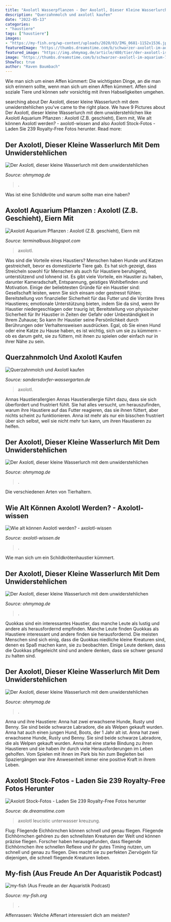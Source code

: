 ```yaml
---
title: "Axolotl Wasserpflanzen - Der Axolotl, Dieser Kleine Wasserlurch Mit Dem Unwiderstehlichen"
description: "Querzahnmolch und axolotl kaufen"
date: "2022-05-13"
categories:
- "haustiere"
tags: ["haustiere"]
images:
- "https://my-fish.org/wp-content/uploads/2020/03/IMG_0681-1152x1536.jpeg"
featuredImage: "https://thumbs.dreamstime.com/b/schwarzer-axolotl-im-aquarium-70720830.jpg"
featured_image: "https://img.ohmymag.de/article/480/tier/der-axolotl-ist-an-seinen-farnartigen-kiemen-leicht-erkennbar_8c0fe024130c0aac1429ded1e7d9fb44bdf0522f.jpg"
image: "https://thumbs.dreamstime.com/b/schwarzer-axolotl-im-aquarium-70720830.jpg"
ShowToc: true
author: "Raven Baumbach"
---
```



Wie man sich um einen Affen kümmert: Die wichtigsten Dinge, an die man sich erinnern sollte, wenn man sich um einen Affen kümmert.
Affen sind soziale Tiere und können sehr vorsichtig mit ihren Habseligkeiten umgehen.

	

		
searching about Der Axolotl, dieser kleine Wasserlurch mit dem unwiderstehlichen you've came to the right place. We have 9 Pictures about Der Axolotl, dieser kleine Wasserlurch mit dem unwiderstehlichen like Axolotl Aquarium Pflanzen : Axolotl (Z.B. geschieht), Eiern mit, Wie alt können Axolotl werden? - axolotl-wissen and also Axolotl Stock-Fotos - Laden Sie 239 Royalty-Free Fotos herunter. Read more:
		
    
## Der Axolotl, Dieser Kleine Wasserlurch Mit Dem Unwiderstehlichen

<img loading=lazy src="https://img.ohmymag.de/article/480/tier/ein-leuzistischer-axolotl_cd6e2034148a05b6cab04db1cf53fba4547c5aaf.jpg" onerror="this.onerror=null;this.src='https://tse4.mm.bing.net/th?id=OIP.g8wtcJVdwXLOd3hh1UCOfgHaHm&amp;pid=15.1';" alt="Der Axolotl, dieser kleine Wasserlurch mit dem unwiderstehlichen">

_Source: ohmymag.de_

>. 

	

Was ist eine Schildkröte und warum sollte man eine haben?

    
## Axolotl Aquarium Pflanzen : Axolotl (Z.B. Geschieht), Eiern Mit

<img loading=lazy src="https://lh5.googleusercontent.com/proxy/B6FTW7cQAz5S85IH8njQlSikZb3xruhYqUr2M7MEjv5nKXXMtb4okvtBU-g4AtQfWb2h7udd-vEFS3z1GMSxKt9c71WDoC0zKVmMCNBmo-POmMdzrpKXgBjliZbMx9t2JlYYGiA=w1200-h630-p-k-no-nu" onerror="this.onerror=null;this.src='https://tse1.mm.bing.net/th?id=OIP.U1nPVf4pTtJpeecjMdsqcQHaGW&amp;pid=15.1';" alt="Axolotl Aquarium Pflanzen : Axolotl (Z.B. geschieht), Eiern mit">

_Source: terminalbuus.blogspot.com_

>axolotl. 

	

Was sind die Vorteile eines Haustiers?
Menschen haben Hunde und Katzen gestreichelt, bevor es domestizierte Tiere gab. Es hat sich gezeigt, dass Streicheln sowohl für Menschen als auch für Haustiere beruhigend, unterstützend und lohnend ist. Es gibt viele Vorteile, ein Haustier zu haben, darunter Kameradschaft, Entspannung, geistiges Wohlbefinden und Motivation. Einige der beliebtesten Gründe für ein Haustier sind: Gesellschaft leisten, wenn Sie sich einsam oder gestresst fühlen; Bereitstellung von finanzieller Sicherheit für das Futter und die Vorräte Ihres Haustieres; emotionale Unterstützung bieten, indem Sie da sind, wenn Ihr Haustier niedergeschlagen oder traurig ist; Bereitstellung von physischer Sicherheit für Ihr Haustier in Zeiten der Gefahr oder Unbeständigkeit in Ihrem Zuhause; So kann Ihr Haustier seine Persönlichkeit durch Berührungen oder Verhaltensweisen ausdrücken. Egal, ob Sie einen Hund oder eine Katze zu Hause haben, es ist wichtig, sich um sie zu kümmern – ob es darum geht, sie zu füttern, mit ihnen zu spielen oder einfach nur in ihrer Nähe zu sein.

    
## Querzahnmolch Und Axolotl Kaufen

<img loading=lazy src="https://sandersdorfer-wassergarten.de/wp-content/uploads/12920475_749292405206913_4232285800195151586_n.jpg" onerror="this.onerror=null;this.src='https://tse4.mm.bing.net/th?id=OIP.EH2PODD0bhelVpvcCsTnVgHaJ4&amp;pid=15.1';" alt="Querzahnmolch und Axolotl kaufen">

_Source: sandersdorfer-wassergarten.de_

>axolotl. 

	

Annas Haustierallergien
Annas Haustierallergie führt dazu, dass sie sich überfordert und frustriert fühlt. Sie hat alles versucht, um herauszufinden, warum ihre Haustiere auf das Futter reagieren, das sie ihnen füttert, aber nichts scheint zu funktionieren. Anna ist mehr als nur ein bisschen frustriert über sich selbst, weil sie nicht mehr tun kann, um ihren Haustieren zu helfen.

    
## Der Axolotl, Dieser Kleine Wasserlurch Mit Dem Unwiderstehlichen

<img loading=lazy src="https://img.ohmymag.de/article/480/tier/der-kleine-wassermolch-sieht-aus-wie-ein-pokemon_76e1ae3e0c71afc1621de8f34092b201630da8ee.jpg" onerror="this.onerror=null;this.src='https://tse4.mm.bing.net/th?id=OIP.__8skrDhg1KwS53f0dV59gHaHl&amp;pid=15.1';" alt="Der Axolotl, dieser kleine Wasserlurch mit dem unwiderstehlichen">

_Source: ohmymag.de_

>. 

	

Die verschiedenen Arten von Tierhaltern.

    
## Wie Alt Können Axolotl Werden? - Axolotl-wissen

<img loading=lazy src="https://axolotl-wissen.de/wp-content/uploads/2021/04/Ambystoma_mexicanum_6337858006-1536x1024.jpg" onerror="this.onerror=null;this.src='https://tse1.mm.bing.net/th?id=OIP.tFN-HfOKZS1i7oDdM029tgHaE8&amp;pid=15.1';" alt="Wie alt können Axolotl werden? - axolotl-wissen">

_Source: axolotl-wissen.de_

>. 

	

Wie man sich um ein Schildkrötenhaustier kümmert.

    
## Der Axolotl, Dieser Kleine Wasserlurch Mit Dem Unwiderstehlichen

<img loading=lazy src="https://img.ohmymag.de/article/1024/wasserlurch/die-farnartigen-kiemen-sind-wirklich-typisch-fuer-den-axolotl_d959cbaaf8a36f507757b73368c98adb99c06d34.jpg" onerror="this.onerror=null;this.src='https://tse2.mm.bing.net/th?id=OIP.8NeP1MZHt0k_31MTXCzUDQAAAA&amp;pid=15.1';" alt="Der Axolotl, dieser kleine Wasserlurch mit dem unwiderstehlichen">

_Source: ohmymag.de_

>. 

	

Quokkas sind ein interessantes Haustier, das manche Leute als lustig und andere als herausfordernd empfinden.
Manche Leute finden Quokkas als Haustiere interessant und andere finden sie herausfordernd. Die meisten Menschen sind sich einig, dass die Quokkas niedliche kleine Kreaturen sind, denen es Spaß machen kann, sie zu beobachten. Einige Leute denken, dass die Quokkas pflegeleicht sind und andere denken, dass sie schwer gesund zu halten sind.

    
## Der Axolotl, Dieser Kleine Wasserlurch Mit Dem Unwiderstehlichen

<img loading=lazy src="https://img.ohmymag.de/article/480/tier/der-axolotl-ist-an-seinen-farnartigen-kiemen-leicht-erkennbar_8c0fe024130c0aac1429ded1e7d9fb44bdf0522f.jpg" onerror="this.onerror=null;this.src='https://tse4.mm.bing.net/th?id=OIP.Y0FkGIKlGU9EpWLIa2ZxewHaHl&amp;pid=15.1';" alt="Der Axolotl, dieser kleine Wasserlurch mit dem unwiderstehlichen">

_Source: ohmymag.de_

>. 

	

Anna und ihre Haustiere: Anna hat zwei erwachsene Hunde, Rusty und Benny. Sie sind beide schwarze Labradore, die als Welpen gekauft wurden. Anna hat auch einen jungen Hund, Boots, der 1 Jahr alt ist.
Anna hat zwei erwachsene Hunde, Rusty und Benny. Sie sind beide schwarze Labradore, die als Welpen gekauft wurden. Anna hat eine starke Bindung zu ihren Haustieren und sie haben ihr durch viele Herausforderungen im Leben geholfen. Vom Spielen mit ihnen im Park bis hin zum Begleiten bei Spaziergängen war ihre Anwesenheit immer eine positive Kraft in ihrem Leben.

    
## Axolotl Stock-Fotos - Laden Sie 239 Royalty-Free Fotos Herunter

<img loading=lazy src="https://thumbs.dreamstime.com/b/schwarzer-axolotl-im-aquarium-70720830.jpg" onerror="this.onerror=null;this.src='https://tse2.mm.bing.net/th?id=OIP.gVjVpzPoEOCtg3-5xdvAGAHaE7&amp;pid=15.1';" alt="Axolotl Stock-Fotos - Laden Sie 239 Royalty-Free Fotos herunter">

_Source: de.dreamstime.com_

>axolotl leucistic unterwasser kreuzung. 

	

Flug: Fliegende Eichhörnchen können schnell und genau fliegen.
Fliegende Eichhörnchen gehören zu den schnellsten Kreaturen der Welt und können präzise fliegen. Forscher haben herausgefunden, dass fliegende Eichhörnchen ihre schnellen Reflexe und ihr gutes Timing nutzen, um schnell und genau zu fliegen. Dies macht sie zu perfekten Ziervögeln für diejenigen, die schnell fliegende Kreaturen lieben.

    
## My-fish (Aus Freude An Der Aquaristik Podcast)

<img loading=lazy src="https://my-fish.org/wp-content/uploads/2020/03/IMG_0681-1152x1536.jpeg" onerror="this.onerror=null;this.src='https://tse2.mm.bing.net/th?id=OIP.g2S6E56q5C3f6GnvID3nLAHaJ4&amp;pid=15.1';" alt="my-fish (Aus Freude an der Aquaristik Podcast)">

_Source: my-fish.org_

>. 

	

Affenrassen: Welche Affenart interessiert dich am meisten?

